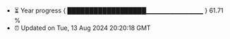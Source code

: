 - ⏳ Year progress { ██████████████████▁▁▁▁▁▁▁▁▁▁▁▁ } 61.71 %
- ⏰ Updated on Tue, 13 Aug 2024 20:20:18 GMT

